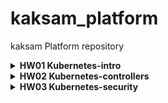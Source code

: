 # kaksam_platform
kaksam Platform repository

<details>
<summary> <b>HW01 Kubernetes-intro</b> </summary>

- причины по которым поды поднимаются  
  - coredns - replicaset(deploymnet) - гарантирует поднятие пода, на лучайной ноде
  - kube-proxy - daemonset - говрит о том, что каждая нода будет иметь данный под 
  - etcd, kube-apiserver, kube-scheduler, kube-controller-manager - static pod, как я понял манифесты дежалт в /etc/kubernetes/manifests/, kubelet запущеный на ноде чекает состояние. если под умер переподнимает. 

1. Dockerfile was created, image was created and pushed to kaksam/homework:1.0
2. web-pod.yaml with kaksam/homework:1.0 image, tested by  'kubectl port-forward'
3. frontend-pod.yaml was prepared with kaksam/homework-frontend:1.0 by ad-hoc command
4. applyed frontend-pod.yaml with error status.
5. added env-variables to frontend-pod-health.yaml to fix the issue
</details>

<details>
<summary> <b>HW02 Kubernetes-controllers</b> </summary>

**Why changes of version in replica set doesn't apply new version for pod:**
 - ReplicaSet doesn't check changes of images

1. Created and pushed kaksam/paymentservice:v0.0.1 and v0.0.2
2. frontend-replicaset.yaml and frontend-deployment.yaml prepared 
3. paymentservice-replicaset.yaml paymentservice-deployment.yaml prepared 
4. paymentservice-deployment-bg.yaml for BlueGreen deployment using `maxSugre` and `maxUnavailable`
5. paymentservice-deployment-reverse.yaml for reverse deployment using `maxSugre` and `maxUnavailable`
6. Added `readinessProbe` for paymentservice-deployment.yaml
7. nodeexporter-daemonset.yaml using toleration for master node usage
</details>

<details>
<summary> <b>HW03 Kubernetes-security</b> </summary>

Used kubctl cli for generate manifests 
**task01:**
```
# kubectl create sa bob -o yaml > 01-sa-bob.yaml
# kubectl create clusterrolebinding bob-admin --clusterrole=admin --serviceaccount=default:bob -o yaml > 02-bob-admin.yaml
# kubectl create sa dave -o yaml > 03-sa-dave.yaml
```

**task02:**
```
# kubectl create ns prometheus -o yaml > 01-create-ns.yaml
# kubectl create sa carol --namespace=prometheus -o yaml > 02-carol.yaml
# kubectl create clusterrole pod-reader --verb=get,list,watch --resource=pods --namespace=prometheus -o yaml > 03-rolebinding.yaml
# kubectl create clusterrolebinding carol-pod --clusterrole=pod-reader --group=system:serviceaccounts:prometheus -o yaml >> 03-rolebinding.yaml
```

**task03:**
```
# kubectl create ns dev -o yaml > 01-create-ns.yaml
# kubectl create sa jane --namespace=dev -o yaml > 02-jane.yaml
# kubectl create rolebinding jane-admin --clusterrole=admin --namespace=dev --serviceaccount=dev:jane -o yaml > 03-jane-damin.yaml
# kubectl create sa ken --namespace=dev -o yaml > 04-ken.yaml
# kubectl create rolebinding ken-view --clusterrole=view --namespace=dev --serviceaccount=dev:ken -o yaml > 05-ken-view.yaml
```
</details>
